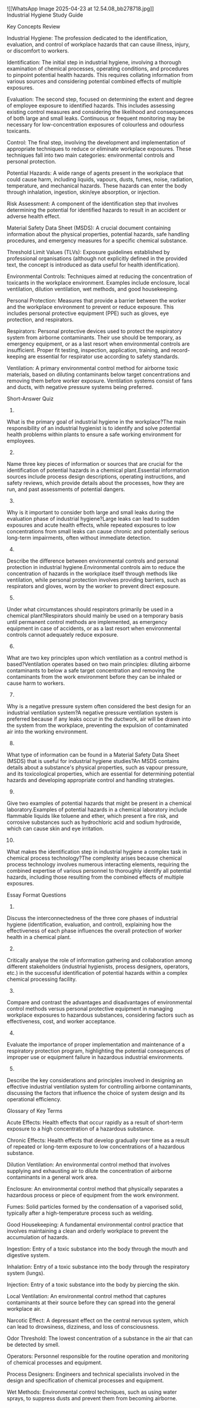![[WhatsApp Image 2025-04-23 at 12.54.08_bb278718.jpg]]  
    Industrial Hygiene Study Guide

Key Concepts Review

Industrial Hygiene: The profession dedicated to the identification, evaluation, and control of workplace hazards that can cause illness, injury, or discomfort to workers.

Identification: The initial step in industrial hygiene, involving a thorough examination of chemical processes, operating conditions, and procedures to pinpoint potential health hazards. This requires collating information from various sources and considering potential combined effects of multiple exposures.

Evaluation: The second step, focused on determining the extent and degree of employee exposure to identified hazards. This includes assessing existing control measures and considering the likelihood and consequences of both large and small leaks. Continuous or frequent monitoring may be necessary for low-concentration exposures of colourless and odourless toxicants.

Control: The final step, involving the development and implementation of appropriate techniques to reduce or eliminate workplace exposures. These techniques fall into two main categories: environmental controls and personal protection.

Potential Hazards: A wide range of agents present in the workplace that could cause harm, including liquids, vapours, dusts, fumes, noise, radiation, temperature, and mechanical hazards. These hazards can enter the body through inhalation, ingestion, skin/eye absorption, or injection.

Risk Assessment: A component of the identification step that involves determining the potential for identified hazards to result in an accident or adverse health effect.

Material Safety Data Sheet (MSDS): A crucial document containing information about the physical properties, potential hazards, safe handling procedures, and emergency measures for a specific chemical substance.

Threshold Limit Values (TLVs): Exposure guidelines established by professional organisations (although not explicitly defined in the provided text, the concept is introduced as data useful for health identification).

Environmental Controls: Techniques aimed at reducing the concentration of toxicants in the workplace environment. Examples include enclosure, local ventilation, dilution ventilation, wet methods, and good housekeeping.

Personal Protection: Measures that provide a barrier between the worker and the workplace environment to prevent or reduce exposure. This includes personal protective equipment (PPE) such as gloves, eye protection, and respirators.

Respirators: Personal protective devices used to protect the respiratory system from airborne contaminants. Their use should be temporary, as emergency equipment, or as a last resort when environmental controls are insufficient. Proper fit testing, inspection, application, training, and record-keeping are essential for respirator use according to safety standards.

Ventilation: A primary environmental control method for airborne toxic materials, based on diluting contaminants below target concentrations and removing them before worker exposure. Ventilation systems consist of fans and ducts, with negative pressure systems being preferred.

Short-Answer Quiz

1.

What is the primary goal of industrial hygiene in the workplace?The main responsibility of an industrial hygienist is to identify and solve potential health problems within plants to ensure a safe working environment for employees.

2.

Name three key pieces of information or sources that are crucial for the identification of potential hazards in a chemical plant.Essential information sources include process design descriptions, operating instructions, and safety reviews, which provide details about the processes, how they are run, and past assessments of potential dangers.

3.

Why is it important to consider both large and small leaks during the evaluation phase of industrial hygiene?Large leaks can lead to sudden exposures and acute health effects, while repeated exposures to low concentrations from small leaks can cause chronic and potentially serious long-term impairments, often without immediate detection.

4.

Describe the difference between environmental controls and personal protection in industrial hygiene.Environmental controls aim to reduce the concentration of hazards in the workplace itself through methods like ventilation, while personal protection involves providing barriers, such as respirators and gloves, worn by the worker to prevent direct exposure.

5.

Under what circumstances should respirators primarily be used in a chemical plant?Respirators should mainly be used on a temporary basis until permanent control methods are implemented, as emergency equipment in case of accidents, or as a last resort when environmental controls cannot adequately reduce exposure.

6.

What are two key principles upon which ventilation as a control method is based?Ventilation operates based on two main principles: diluting airborne contaminants to below a safe target concentration and removing the contaminants from the work environment before they can be inhaled or cause harm to workers.

7.

Why is a negative pressure system often considered the best design for an industrial ventilation system?A negative pressure ventilation system is preferred because if any leaks occur in the ductwork, air will be drawn into the system from the workplace, preventing the expulsion of contaminated air into the working environment.

8.

What type of information can be found in a Material Safety Data Sheet (MSDS) that is useful for industrial hygiene studies?An MSDS contains details about a substance's physical properties, such as vapour pressure, and its toxicological properties, which are essential for determining potential hazards and developing appropriate control and handling strategies.

9.

Give two examples of potential hazards that might be present in a chemical laboratory.Examples of potential hazards in a chemical laboratory include flammable liquids like toluene and ether, which present a fire risk, and corrosive substances such as hydrochloric acid and sodium hydroxide, which can cause skin and eye irritation.

10.

What makes the identification step in industrial hygiene a complex task in chemical process technology?The complexity arises because chemical process technology involves numerous interacting elements, requiring the combined expertise of various personnel to thoroughly identify all potential hazards, including those resulting from the combined effects of multiple exposures.

Essay Format Questions

1.

Discuss the interconnectedness of the three core phases of industrial hygiene (identification, evaluation, and control), explaining how the effectiveness of each phase influences the overall protection of worker health in a chemical plant.

2.

Critically analyse the role of information gathering and collaboration among different stakeholders (industrial hygienists, process designers, operators, etc.) in the successful identification of potential hazards within a complex chemical processing facility.

3.

Compare and contrast the advantages and disadvantages of environmental control methods versus personal protective equipment in managing workplace exposures to hazardous substances, considering factors such as effectiveness, cost, and worker acceptance.

4.

Evaluate the importance of proper implementation and maintenance of a respiratory protection program, highlighting the potential consequences of improper use or equipment failure in hazardous industrial environments.

5.

Describe the key considerations and principles involved in designing an effective industrial ventilation system for controlling airborne contaminants, discussing the factors that influence the choice of system design and its operational efficiency.

Glossary of Key Terms

Acute Effects: Health effects that occur rapidly as a result of short-term exposure to a high concentration of a hazardous substance.

Chronic Effects: Health effects that develop gradually over time as a result of repeated or long-term exposure to low concentrations of a hazardous substance.

Dilution Ventilation: An environmental control method that involves supplying and exhausting air to dilute the concentration of airborne contaminants in a general work area.

Enclosure: An environmental control method that physically separates a hazardous process or piece of equipment from the work environment.

Fumes: Solid particles formed by the condensation of a vaporised solid, typically after a high-temperature process such as welding.

Good Housekeeping: A fundamental environmental control practice that involves maintaining a clean and orderly workplace to prevent the accumulation of hazards.

Ingestion: Entry of a toxic substance into the body through the mouth and digestive system.

Inhalation: Entry of a toxic substance into the body through the respiratory system (lungs).

Injection: Entry of a toxic substance into the body by piercing the skin.

Local Ventilation: An environmental control method that captures contaminants at their source before they can spread into the general workplace air.

Narcotic Effect: A depressant effect on the central nervous system, which can lead to drowsiness, dizziness, and loss of consciousness.

Odor Threshold: The lowest concentration of a substance in the air that can be detected by smell.

Operators: Personnel responsible for the routine operation and monitoring of chemical processes and equipment.

Process Designers: Engineers and technical specialists involved in the design and specification of chemical processes and equipment.

Wet Methods: Environmental control techniques, such as using water sprays, to suppress dusts and prevent them from becoming airborne.
   



